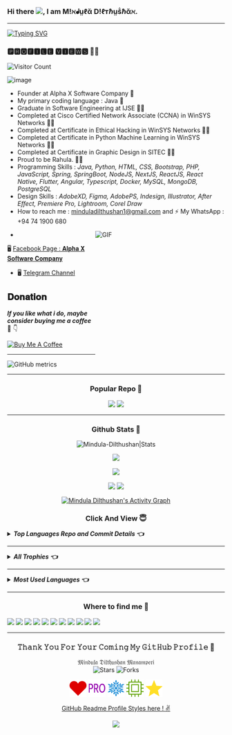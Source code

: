 ### Hi there <img src="https://github.com/Mindula-Dilthushan/Mindula-Dilthushan/blob/master/assets/hi.gif" width="30px">, I am M!ℵᖱṳℓᾰ D!ℓтℏṳṧℏᾰℵ.

***

[![Typing SVG](https://readme-typing-svg.herokuapp.com?font=&color=%2302CC00&size=25&width=450&lines=Software+Developer+And;Designer;Ethical+Hacker+%F0%9F%96%A4%F0%9F%A4%8D)](https://git.io/typing-svg)

### 🅿🆁🅾🅵🅸🅻🅴 🆅🅸🅴🆆🆂 🕵️‍♂️

![Visitor Count](https://profile-counter.glitch.me/{Mindula-Dilthushan}/count.svg)

![image](https://github.com/Mindula-Dilthushan/Mindula-Dilthushan/blob/master/assets/15.jpg)

- Founder at Alpha X Software Company 🤴
- My primary coding language : Java 🧒
- Graduate in Software Engineering at IJSE 👨‍🎓
- Completed at Cisco Certified Network Associate (CCNA) in WinSYS Networks 👨‍🎓
- Completed at Certificate in Ethical Hacking in WinSYS Networks 👨‍🎓
- Completed at Certificate in Python Machine Learning in WinSYS Networks 👨‍🎓
- Completed at Certificate in Graphic Design in SITEC 👨‍🎓
- Proud to be Rahula. 💙🧡
- Programming Skills : *Java, Python, HTML, CSS, Bootstrap, PHP, JavaScript, Spring, SpringBoot, NodeJS, NextJS,
  ReactJS, React Native, Flutter, Angular, Typescript, Docker, MySQL, MongoDB, PostgreSQL*
- Design Skills : *AdobeXD, Figma, AdobePS, Indesign, Illustrator, After Effect, Premiere Pro, Lightroom, Corel Draw*
- How to reach me : minduladilthushan1@gmail.com and ⚡ My WhatsApp : +94 74 1900 680

<img align="right" alt="GIF" src="https://github.com/Mindula-Dilthushan/Mindula-Dilthushan/blob/master/assets/image.gif?raw=true" width="300" height="300"/>

-
🖥 [Facebook Page : 𝐀𝐥𝐩𝐡𝐚 𝐗 𝐒𝐨𝐟𝐭𝐰𝐚𝐫𝐞 𝐂𝐨𝐦𝐩𝐚𝐧𝐲](https://www.facebook.com/minduladilthushan/?ref=pages_you_manage)

- 🖥 [Telegram Channel](https://t.me/alphaxcompany)

## 𝐃𝐨𝐧𝐚𝐭𝐢𝐨𝐧

***If you like what i do, maybe consider buying me a coffee*** 🥺 👇

<a href="https://www.buymeacoffee.com/mindula"><img src="https://cdn.buymeacoffee.com/buttons/v2/default-red.png" alt="Buy Me A Coffee" style="height: 35px !important; width: 120px !important;"></a>


***
![GitHub metrics](https://metrics.lecoq.io/Mindula-Dilthushan)
***

<h3 align="center">
Popular Repo 💎
</h3>

<div align="center">

[<img width="350" src="https://github-readme-stats.vercel.app/api/pin/?username=Mindula-Dilthushan&repo=ax-hosting" />][ax-hosting]
[<img width="350" src="https://github-readme-stats.vercel.app/api/pin/?username=Mindula-Dilthushan&repo=Readme-File-Styles" />][Readme-File-Styles]
</div>

[ax-hosting]:https://github.com/Mindula-Dilthushan/ax-hosting

[Readme-File-Styles]:https://github.com/Mindula-Dilthushan/Readme-File-Styles

---

<h3 align="center">
Github Stats 🧐
</h3>


<p align="center"> <img src="https://github-readme-stats.vercel.app/api?username=Mindula-Dilthushan&show_icons=true&theme=gotham" alt="Mindula-Dilthushan|Stats"/>
<p align="center"> <img src="https://github-readme-streak-stats.herokuapp.com?user=Mindula-Dilthushan&theme=github-dark&date_format=M%20j%5B%2C%20Y%5D"/> </p>
<p align="center"> <img src="https://github-profile-summary-cards.vercel.app/api/cards/profile-details?username=Mindula-Dilthushan&theme=github_dark"/> </p>

<div align="center">
<img src="https://github-profile-summary-cards.vercel.app/api/cards/stats?username=Mindula-Dilthushan&theme=github_dark"/>
<img src="https://github-profile-summary-cards.vercel.app/api/cards/productive-time?username=Mindula-Dilthushan&theme=github_dark"/>
</div>

<p align="center"> <a href="https://github.com/Mindula-Dilthushan/github-readme-activity-graph"><img alt="Mindula Dilthushan's Activity Graph" src="https://activity-graph.herokuapp.com/graph?username=Mindula-Dilthushan&theme=gotham"/> </a>

<h3 align="center">
Click And View 😇
</h3>

<details>
<summary> <i> <b>Top Languages Repo and Commit Details 👈 </b></i> </summary>
<div align="center">
<img src="https://github-profile-summary-cards.vercel.app/api/cards/repos-per-language?username=Mindula-Dilthushan&theme=github_dark"/>
<img src="https://github-profile-summary-cards.vercel.app/api/cards/most-commit-language?username=Mindula-Dilthushan&theme=github_dark"/>
</div>
</details>

***

<details>
<summary> <i><b>All Trophies 👈 </b></i>
</summary>
<img src="https://github-profile-trophy.vercel.app/?username=Mindula-Dilthushan"/>
</details>

---
<details>
<summary> <i><b>Most Used Languages 👈</b></i>
</summary>
<div align="center">
<img src="https://github-readme-stats.vercel.app/api/top-langs/?username=Mindula-Dilthushan&layout=compact&theme=github_dark"/>
</div>
<div></div>
<div align="center">
<img src="https://github-readme-stats.vercel.app/api/top-langs/?username=Mindula-Dilthushan&langs_count=8&theme=github_dark"/>
</div>
</details>

***
<h3 align="center">
Where to find me 🤙
</h3>

[<img height="25" src = "https://img.shields.io/badge/linkedin-00614A.svg?&style=for-the-badge&logo=linkedin&logoColor=white" />][LinkedIn]
[<img height="25" src = "https://img.shields.io/badge/Youtube-00614A.svg?&style=for-the-badge&logo=Youtube&logoColor=white">][Youtube]
[<img height="25" src = "https://img.shields.io/badge/Facebook-00614A.svg?&style=for-the-badge&logo=facebook&logoColor=white">][Facebook]
[<img height="25" src = "https://img.shields.io/badge/Whatsapp-00614A.svg?&style=for-the-badge&logo=WhatsApp&logoColor=white">][WhatsApp]
[<img height="25" src = "https://img.shields.io/badge/twitter-00614A.svg?&style=for-the-badge&logo=twitter&logoColor=white">][Twitter]
[<img height="25" src = "https://img.shields.io/badge/instragram-00614A.svg?&style=for-the-badge&logo=instagram&logoColor=white">][Instragram]
[<img height="25" src = "https://img.shields.io/badge/tumblr-00614A.svg?&style=for-the-badge&logo=tumblr&logoColor=white">][Tumblr]
[<img height="25" src = "https://img.shields.io/badge/reddit-00614A.svg?&style=for-the-badge&logo=reddit&logoColor=white">][Reddit]
[<img height="25" src = "https://img.shields.io/badge/telegram-00614A.svg?&style=for-the-badge&logo=telegram&logoColor=white">][Telegram]
[<img height="25" src = "https://img.shields.io/badge/DEV%20Community-00614A.svg?&style=for-the-badge&logo=dev&logoColor=white">][Dev_Community]
[<img height="25" src = "https://img.shields.io/badge/Medium-00614A.svg?&style=for-the-badge&logo=medium&logoColor=white">][Medium]

[linkedin]: https://www.linkedin.com/in/mindula-dilthushan-081a11185/

[Youtube]: https://www.youtube.com/channel/UCJL3S9dlNvlSi_QhBTCUiRQ?disable_polymer=true

[Facebook]: https://www.facebook.com/minduladilthushan.manamperi

[WhatsApp]: https://wa.me/0741900680

[Twitter]: https://twitter.com/MindulaDilthus8

[Instragram]: https://www.instagram.com/mindula_dilthushan/

[Tumblr]:https://www.tumblr.com/dashboard

[Reddit]:https://www.reddit.com/user/Loose_Essay9560

[Telegram]:https://t.me/alphaxcompany

[Dribble]:https://dribbble.com/minduladilthushan

[Dev_Community]:https://dev.to/minduladilthushan

[Medium]:https://medium.com/@minduladilthushan1

[//]: # (Footer Section -----------------------------------------------------------------------------------------------)

---
<h3 align="center">𝚃𝚑𝚊𝚗𝚔 𝚈𝚘𝚞 𝙵𝚘𝚛 𝚈𝚘𝚞𝚛 𝙲𝚘𝚖𝚒𝚗𝚐 𝙼𝚢 𝙶𝚒𝚝𝙷𝚞𝚋 𝙿𝚛𝚘𝚏𝚒𝚕𝚎 🤝</h3>
<p align="center"> 𝔐𝔦𝔫𝔡𝔲𝔩𝔞 𝔇𝔦𝔩𝔱𝔥𝔲𝔰𝔥𝔞𝔫 𝔐𝔞𝔫𝔞𝔪𝔭𝔢𝔯𝔦 <br>
<img alt="Stars" src="https://img.shields.io/github/stars/Mindula-Dilthushan/Mindula-Dilthushan?style=flat-square&labelColor=343b41"/>
<img alt="Forks" src="https://img.shields.io/github/forks/Mindula-Dilthushan/Mindula-Dilthushan?style=flat-square&labelColor=343b41"/>
</p>

<p align="center">
<a href='https://docs.github.com/en/github/supporting-the-open-source-community-with-github-sponsors'><img src='https://raw.githubusercontent.com/acervenky/animated-github-badges/master/assets/sponsorbadge.gif' width='40' height='40'></a> 
<a href='https://github.com/pricing'><img src='https://raw.githubusercontent.com/acervenky/animated-github-badges/master/assets/pro.gif' width='40' height='40'></a>
<a href='https://archiveprogram.github.com/'><img src='https://raw.githubusercontent.com/acervenky/animated-github-badges/master/assets/acbadge.gif' width='40' height='40'></a>
<a href='https://docs.github.com/en/developers'><img src='https://raw.githubusercontent.com/acervenky/animated-github-badges/master/assets/devbadge.gif' width='40' height='40'></a>
<a href='https://stars.github.com/'><img src='https://raw.githubusercontent.com/acervenky/animated-github-badges/master/assets/starbadge.gif' width='40' height='40'></a>
</p>

<p align="center">
<a href="https://github.com/Mindula-Dilthushan/Readme-File-Styles">
GitHub Readme Profile Styles here ! ✌
</a>
</p>

<p align="center">
  <img src="https://capsule-render.vercel.app/api?type=waving&color=gradient&height=80&section=footer"/>
</p>


[comment]: <> (Testing Area-------------------------------------------------------------------------------------------------------------------)


[comment]: <> (Basic---------------------------------------------------------------------------------------------------------------------------)
<!--
**Mindula-Dilthushan/Mindula-Dilthushan** is a ✨ _special_ ✨ repository because its `README.md` (this file) appears on your GitHub profile.

Here are some ideas to get you started:

- 🔭 I’m currently working on ...
- 🌱 I’m currently learning ...
- 👯 I’m looking to collaborate on ...
- 🤔 I’m looking for help with ...
- 💬 Ask me about ...
- 📫 How to reach me: ...
- 😄 Pronouns: ...
- ⚡ Fun fact: ...
-->

